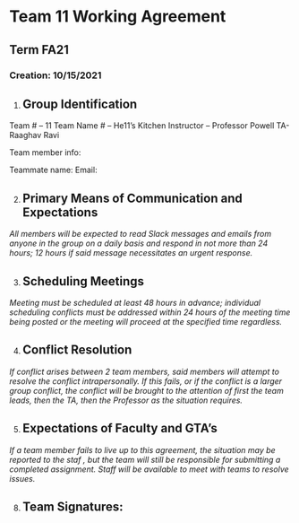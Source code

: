 # Team 11 Working Agreement #
## Term FA21 ##
### Creation: 10/15/2021 ###

1) ## **Group Identification** ##

Team # – 11
Team Name # – He11’s Kitchen
Instructor – Professor Powell
TA- Raaghav Ravi

Team member info:

Teammate name:
Email:

2) ## Primary Means of Communication and Expectations ##

_All members will be expected to read Slack messages and emails from anyone in the group on a daily basis and
respond in not more than 24 hours; 12 hours if said message necessitates an urgent response._

3) ## **Scheduling Meetings** ##

_Meeting must be scheduled at least 48 hours in advance; individual scheduling conflicts must be addressed within
24 hours of the meeting time being posted or the meeting will proceed at the specified time regardless._

4) ## **Conflict Resolution** ##

_If conflict arises between 2 team members, said members will attempt to resolve the conflict intrapersonally. If this
fails, or if the conflict is a larger group conflict, the conflict will be brought to the attention of first the team leads,
then the TA, then the Professor as the situation requires._

5) ## **Expectations of Faculty and GTA’s** ##

_If a team member fails to live up to this agreement, the situation may be reported to the staf , but the team will still
be responsible for submitting a completed assignment. Staff will be available to meet with teams to resolve issues._

8) ## **Team Signatures:** ##
